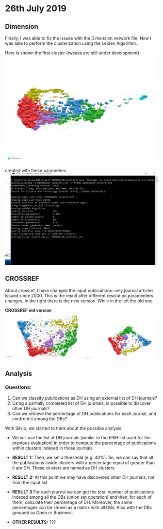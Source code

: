 # 26th July 2019

## Dimension
Finally, I was able to fix the issues with the Dimension network file. Now I was able to perform the clusterization using the Leiden Algorithm.

Here is shown the first cluster (tweaks are still under development) ![VOSviewer Map of Dimension](imgs/Dimension_vosviewer_map.png)

created with these parameters ![Parameters of the Leiden Algorithm over Dimension](imgs/Dimension_leiden_parameters.png)

## CROSSREF

About crossref, I have changed the input publications: only journal articles issued since 2000. This is the result after different resolution paramenters changes. In the right there is the new version. While in the left the old one.

**CROSSREF old version**
![Crossref map old](imgs/map_comparison.png)

## Analysis

### Questions:
1. Can we classify publications as DH using an external list of DH journals?
1. Using a partially completed list of DH journals, is possible to discover other DH journals?
2. Can we retrieve the percentage of DH publications for each journal, and confront it among the DBs?

With Silvio, we started to think about the possible analysis: 

* We will use the list of DH journals (similar to the ERIH list used for the previous evaluation) in order to compute the percentage of publications within clusters indexed in those journals. 

* **RESULT 1:** Then, we set a threshold (e.g. 40%). So, we can say that all the publications inside clusters with a percentage equal of greater than it are DH. These clusters are named as DH clusters.

* **RESULT 2:** At this point we may have discovered other DH journals, not from the input list.

* **RESULT 3** For each journal we can get the total number of publications indexed among all the DBs (union set operation) and then, for each of them, calculate their percentage of DH. Moreover, the same percentages can be shown as a matrix with all DBs. Also with the DBs grouped as Open or Business.

* **OTHER RESULTS:** ???
